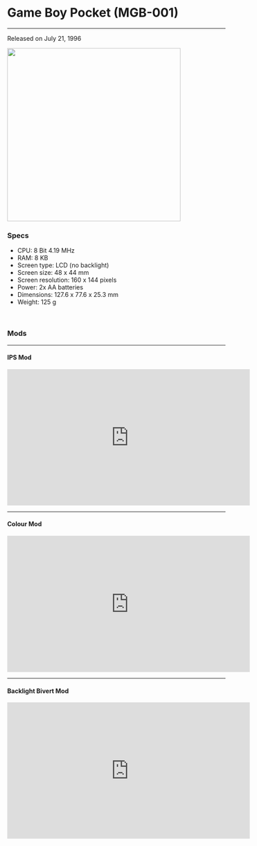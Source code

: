 # Game Boy Pocket (MGB-001)

----

Released on July 21, 1996


<img src="https://github.com/samanthameow/samanthameow.github.io/assets/91910634/3485ec60-bd9d-4446-8cf8-ee60c6175b1a" style="width: 400px;">

### Specs

- CPU: 8 Bit 4.19 MHz
- RAM: 8 KB
- Screen type: LCD (no backlight)
- Screen size: 48 x 44 mm
- Screen resolution: 160 x 144 pixels
- Power: 2x AA batteries
- Dimensions: 127.6 x 77.6 x 25.3 mm
- Weight: 125 g

&nbsp;

### Mods

----

#### IPS Mod

<iframe width="560" height="315" src="https://www.youtube.com/embed/3U_VSqRkstE" title="YouTube video player" frameborder="0" allow="accelerometer; autoplay; clipboard-write; encrypted-media; gyroscope; picture-in-picture; web-share" allowfullscreen></iframe>

----

#### Colour Mod

<iframe width="560" height="315" src="https://www.youtube.com/embed/smx7hN2FqKk" title="YouTube video player" frameborder="0" allow="accelerometer; autoplay; clipboard-write; encrypted-media; gyroscope; picture-in-picture; web-share" allowfullscreen></iframe>

----

#### Backlight Bivert Mod

<iframe width="560" height="315" src="https://www.youtube.com/embed/vAoFNnsCR24" title="YouTube video player" frameborder="0" allow="accelerometer; autoplay; clipboard-write; encrypted-media; gyroscope; picture-in-picture; web-share" allowfullscreen></iframe>
